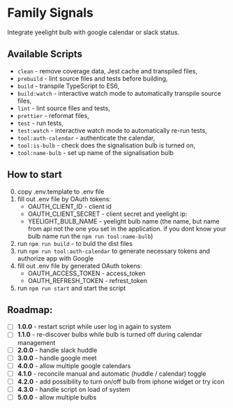 # Family Signals
Integrate yeelight bulb with google calendar or slack status.

## Available Scripts
- `clean` - remove coverage data, Jest cache and transpiled files,
- `prebuild` - lint source files and tests before building,
- `build` - transpile TypeScript to ES6,
- `build:watch` - interactive watch mode to automatically transpile source files,
- `lint` - lint source files and tests,
- `prettier` - reformat files,
- `test` - run tests,
- `test:watch` - interactive watch mode to automatically re-run tests,
- `tool:auth-calendar` - authenticate the calendar,
- `tool:is-bulb` - check does the signalisation bulb is turned on, 
- `tool:name-bulb` - set up name of the signalisation bulb

## How to start
0. copy .env.template to .env file
1. fill out .env file by OAuth tokens:
   - OAUTH_CLIENT_ID - client id
   - OAUTH_CLIENT_SECRET - client secret
   and yeelight ip:
   - YEELIGHT_BULB_NAME - yeelight bulb name (the name, but name from api not the one you set in the application. if you dont know your bulb name run the `npm run tool:name-bulb`)
2. run `npm run build` - to buld the dist files
3. run `npm run tool:auth-calendar` to generate necessary tokens and authorize app with Google
4. fill out .env file by generated OAuth tokens:
   - OAUTH_ACCESS_TOKEN - access_token
   - OAUTH_REFRESH_TOKEN - refrest_token
5. run `npm run start` and start the script

## Roadmap:
- [ ] **1.0.0** - restart script while user log in again to system
- [ ] **1.1.0** - re-discover bulbs while bulb is turned off during calendar management
- [ ] **2.0.0** - handle slack huddle
- [ ] **3.0.0** - handle google meet
- [ ] **4.0.0** - allow multiple google calendars
- [ ] **4.1.0** - reconcile manual and automatic (huddle / calendar) toggle
- [ ] **4.2.0** - add possibility to turn on/off bulb from iphone widget or try icon
- [ ] **4.3.0** - handle script on load of system
- [ ] **5.0.0** - allow multiple bulbs